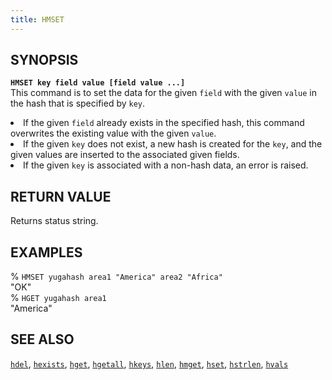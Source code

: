 ```yaml
---
title: HMSET
---
```


## SYNOPSIS
<code><b>HMSET key field value [field value ...]</b></code><br>
This command is to set the data for the given <code>field</code> with the given <code>value</code> in the hash that is specified by <code>key</code>.
<li>If the given <code>field</code> already exists in the specified hash, this command overwrites the existing value with the given <code>value</code>.</li>
<li>If the given <code>key</code> does not exist, a new hash is created for the <code>key</code>, and the given values are inserted to the associated given fields.</li>
<li>If the given <code>key</code> is associated with a non-hash data, an error is raised.</li>

## RETURN VALUE
Returns status string.

## EXAMPLES
% <code>HMSET yugahash area1 "America" area2 "Africa"</code><br>
"OK"<br>
% <code>HGET yugahash area1</code><br>
"America"<br>

## SEE ALSO
[`hdel`](/api/redis/hdel/), [`hexists`](/api/redis/hexists/), [`hget`](/api/redis/hget/), [`hgetall`](/api/redis/hgetall/), [`hkeys`](/api/redis/hkeys/), [`hlen`](/api/redis/hlen/), [`hmget`](/api/redis/hmget/), [`hset`](/api/redis/hset/), [`hstrlen`](/api/redis/hstrlen/), [`hvals`](/api/redis/hvals/)
